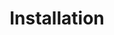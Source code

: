 ---
title: "Installation"
description: This section includes installation related contents of Envoy Gateway.
weight: 70
---